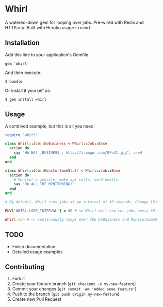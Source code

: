# Whirl

A watered-down gem for looping over jobs. Pre-wired with Redis and HTTParty. Built with Heroku usage in mind.

## Installation

Add this line to your application's Gemfile:

    gem 'whirl'

And then execute:

    $ bundle

Or install it yourself as:

    $ gem install whirl

## Usage

A contrived example, but this is all you need:

```ruby
require 'whirl'

class Whirl::Job::DoBusiness < Whirl::Job::Base
  action do
    say "HA HA! _BUSINESS_: http://i.imgur.com/EFcX1.jpg", :red
  end
end

class Whirl::Job::MonitorSomeStuff < Whirl::Job::Base
  action do
    # Monitor a website, make api calls, send emails...
    say "Do ALL THE MONITORING!"
  end
end

# By default, Whirl runs jobs at an interval of 10 seconds. Change this via:

ENV['WHIRL_LOOP_INTERVAL'] = 60 # <= Whirl will now run jobs every 60 seconds

Whirl.run # <= continuously loops over the DoBusiness and MonitorSomeStuff jobs at the set interval
```

## TODO

- Finish documentation
- Detailed usage examples

## Contributing

1. Fork it
2. Create your feature branch (`git checkout -b my-new-feature`)
3. Commit your changes (`git commit -am 'Added some feature'`)
4. Push to the branch (`git push origin my-new-feature`)
5. Create new Pull Request
